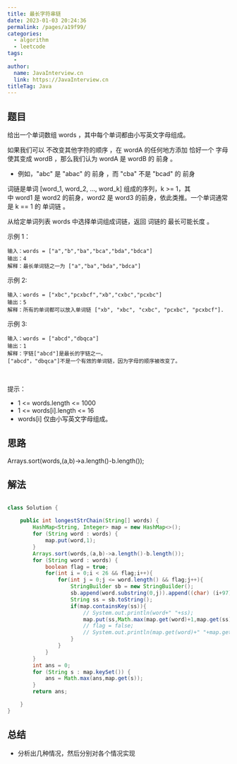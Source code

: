 ```yaml
---
title: 最长字符串链
date: 2023-01-03 20:24:36
permalink: /pages/a19f99/
categories:
  - algorithm
  - leetcode
tags:
  - 
author: 
  name: JavaInterview.cn
  link: https://JavaInterview.cn
titleTag: Java
---
```


## 题目

给出一个单词数组 words ，其中每个单词都由小写英文字母组成。

如果我们可以 不改变其他字符的顺序 ，在 wordA 的任何地方添加 恰好一个 字母使其变成 wordB ，那么我们认为 wordA 是 wordB 的 前身 。

- 例如，"abc" 是 "abac" 的 前身 ，而 "cba" 不是 "bcad" 的 前身

词链是单词 [word_1, word_2, ..., word_k] 组成的序列，k >= 1，其中 word1 是 word2 的前身，word2 是 word3 的前身，依此类推。一个单词通常是 k == 1 的 单词链 。

从给定单词列表 words 中选择单词组成词链，返回 词链的 最长可能长度 。
 

示例 1：

    输入：words = ["a","b","ba","bca","bda","bdca"]
    输出：4
    解释：最长单词链之一为 ["a","ba","bda","bdca"]
示例 2:

    输入：words = ["xbc","pcxbcf","xb","cxbc","pcxbc"]
    输出：5
    解释：所有的单词都可以放入单词链 ["xb", "xbc", "cxbc", "pcxbc", "pcxbcf"].
示例 3:

    输入：words = ["abcd","dbqca"]
    输出：1
    解释：字链["abcd"]是最长的字链之一。
    ["abcd"，"dbqca"]不是一个有效的单词链，因为字母的顺序被改变了。
 

提示：

- 1 <= words.length <= 1000
- 1 <= words[i].length <= 16
- words[i] 仅由小写英文字母组成。

## 思路

Arrays.sort(words,(a,b)->a.length()-b.length());

## 解法
```java

class Solution {
    
    public int longestStrChain(String[] words) {
        HashMap<String, Integer> map = new HashMap<>();
        for (String word : words) {
            map.put(word,1);
        }
        Arrays.sort(words,(a,b)->a.length()-b.length());
        for (String word : words) {
            boolean flag = true;
            for(int i = 0;i < 26 && flag;i++){
                for(int j = 0;j <= word.length() && flag;j++){
                    StringBuilder sb = new StringBuilder();
                    sb.append(word.substring(0,j)).append((char) (i+97)).append(word.substring(j));
                    String ss = sb.toString();
                    if(map.containsKey(ss)){
                        // System.out.println(word+" "+ss);
                        map.put(ss,Math.max(map.get(word)+1,map.get(ss)));
                        // flag = false;
                        // System.out.println(map.get(word)+" "+map.get(ss));
                    }
                }
            }
        }
        int ans = 0;
        for (String s : map.keySet()) {
            ans = Math.max(ans,map.get(s));
        }
        return ans;

    }
}
```

## 总结

- 分析出几种情况，然后分别对各个情况实现 
